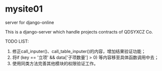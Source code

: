 # mysite01
server for django-online

This is a django-server which handle projects contracts of QDSYXCZ Co.

TODO LIST:
1. 修正call_inputer()、call_table_inputer()的内容，增加结果验证功能；
2. 将if (key == '立项' && data['子项数量'] > 0) 等内容移至具体函数调用中去；
3. 使用同类方法完善其他模块的权限验证工作。

